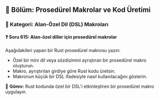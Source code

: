 ## 📘 Bölüm: Prosedürel Makrolar ve Kod Üretimi  
### 🔹 Kategori: Alan-Özel Dil (DSL) Makroları  
#### ❓ Soru 615: Alan-özel diller için prosedürel makrolar

Aşağıdakileri yapan bir Rust prosedürel makrosu yazın:

- Özel bir mini dil veya sözdizimini ayrıştıran bir prosedürel makro oluşturun.
- Makro, ayrıştırılan girdiye göre Rust kodu üretsin.
- Makronun küçük bir DSL ifadesiyle nasıl kullanılacağını gösterin.

🔧 **Görev:** Rust kodunda özel bir DSL'i etkinleştiren bir prosedürel makro uygulayın.
